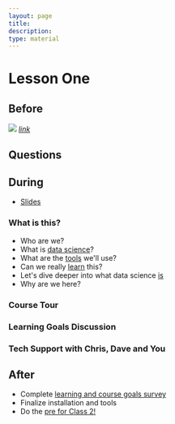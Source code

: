 ```yaml
---
layout: page
title: 
description:
type: material
---
```

# Lesson One

## Before

![](http://note.io/1pp8rha)
[*link*](https://docs.google.com/a/scaleanalytics.com/document/d/1s0PmlgDL0QBk21xIkVBfD7WGO3VMW8Ex95lipghztGc/edit)

## Questions

## During

* [Slides](lec01.pdf)

### What is this?
* Who are we?
* What is [data science](data_science)?
* What are the [tools](tools) we'll use?
* Can we really [learn](education) this?
* Let's dive deeper into what data science [is](yet_more_data_science)
* Why are we here?
  
### Course Tour

### Learning Goals Discussion

### Tech Support with Chris, Dave and You


## After

* Complete [learning and course goals survey]()
* Finalize installation and tools
* Do the [pre for Class 2!]()



